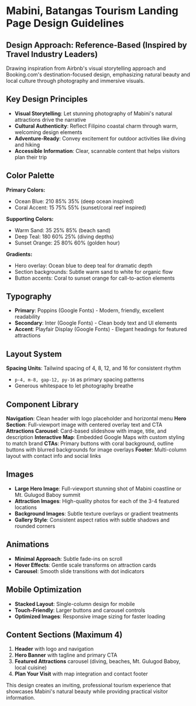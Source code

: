 # Mabini, Batangas Tourism Landing Page Design Guidelines

## Design Approach: Reference-Based (Inspired by Travel Industry Leaders)
Drawing inspiration from Airbnb's visual storytelling approach and Booking.com's destination-focused design, emphasizing natural beauty and local culture through photography and immersive visuals.

## Key Design Principles
- **Visual Storytelling**: Let stunning photography of Mabini's natural attractions drive the narrative
- **Cultural Authenticity**: Reflect Filipino coastal charm through warm, welcoming design elements
- **Adventure-Ready**: Convey excitement for outdoor activities like diving and hiking
- **Accessible Information**: Clear, scannable content that helps visitors plan their trip

## Color Palette

**Primary Colors:**
- Ocean Blue: 210 85% 35% (deep ocean inspired)
- Coral Accent: 15 75% 55% (sunset/coral reef inspired)

**Supporting Colors:**
- Warm Sand: 35 25% 85% (beach sand)
- Deep Teal: 180 60% 25% (diving depths)
- Sunset Orange: 25 80% 60% (golden hour)

**Gradients:**
- Hero overlay: Ocean blue to deep teal for dramatic depth
- Section backgrounds: Subtle warm sand to white for organic flow
- Button accents: Coral to sunset orange for call-to-action elements

## Typography
- **Primary**: Poppins (Google Fonts) - Modern, friendly, excellent readability
- **Secondary**: Inter (Google Fonts) - Clean body text and UI elements
- **Accent**: Playfair Display (Google Fonts) - Elegant headings for featured attractions

## Layout System
**Spacing Units**: Tailwind spacing of 4, 8, 12, and 16 for consistent rhythm
- `p-4, m-8, gap-12, py-16` as primary spacing patterns
- Generous whitespace to let photography breathe

## Component Library

**Navigation**: Clean header with logo placeholder and horizontal menu
**Hero Section**: Full-viewport image with centered overlay text and CTA
**Attractions Carousel**: Card-based slideshow with image, title, and description
**Interactive Map**: Embedded Google Maps with custom styling to match brand
**CTAs**: Primary buttons with coral background, outline buttons with blurred backgrounds for image overlays
**Footer**: Multi-column layout with contact info and social links

## Images
- **Large Hero Image**: Full-viewport stunning shot of Mabini coastline or Mt. Gulugod Baboy summit
- **Attraction Images**: High-quality photos for each of the 3-4 featured locations
- **Background Images**: Subtle texture overlays or gradient treatments
- **Gallery Style**: Consistent aspect ratios with subtle shadows and rounded corners

## Animations
- **Minimal Approach**: Subtle fade-ins on scroll
- **Hover Effects**: Gentle scale transforms on attraction cards
- **Carousel**: Smooth slide transitions with dot indicators

## Mobile Optimization
- **Stacked Layout**: Single-column design for mobile
- **Touch-Friendly**: Larger buttons and carousel controls
- **Optimized Images**: Responsive image sizing for faster loading

## Content Sections (Maximum 4)
1. **Header** with logo and navigation
2. **Hero Banner** with tagline and primary CTA
3. **Featured Attractions** carousel (diving, beaches, Mt. Gulugod Baboy, local cuisine)
4. **Plan Your Visit** with map integration and contact footer

This design creates an inviting, professional tourism experience that showcases Mabini's natural beauty while providing practical visitor information.